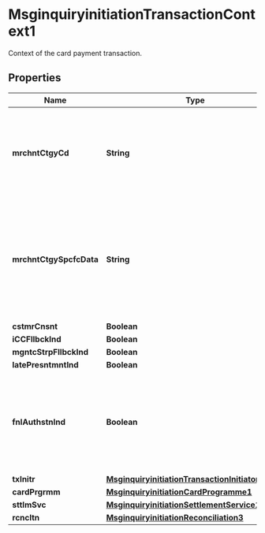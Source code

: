 

# MsginquiryinitiationTransactionContext1

Context of the card payment transaction.
## Properties

Name | Type | Description | Notes
------------ | ------------- | ------------- | -------------
**mrchntCtgyCd** | **String** | Category code related to the type of services or goods the merchant provides for the transaction. |  [optional]
**mrchntCtgySpcfcData** | **String** | Further details about the merchant that is used in with the merchant category code (MCC) for the particular purchase. |  [optional]
**cstmrCnsnt** | **Boolean** |  |  [optional]
**iCCFllbckInd** | **Boolean** |  |  [optional]
**mgntcStrpFllbckInd** | **Boolean** |  |  [optional]
**latePresntmntInd** | **Boolean** |  |  [optional]
**fnlAuthstnInd** | **Boolean** | Identifies final authorisation messages for the purpose of managing open-to buy or available balance. |  [optional]
**txInitr** | [**MsginquiryinitiationTransactionInitiator1Code**](MsginquiryinitiationTransactionInitiator1Code.md) |  |  [optional]
**cardPrgrmm** | [**MsginquiryinitiationCardProgramme1**](MsginquiryinitiationCardProgramme1.md) |  |  [optional]
**sttlmSvc** | [**MsginquiryinitiationSettlementService1**](MsginquiryinitiationSettlementService1.md) |  |  [optional]
**rcncltn** | [**MsginquiryinitiationReconciliation3**](MsginquiryinitiationReconciliation3.md) |  |  [optional]



